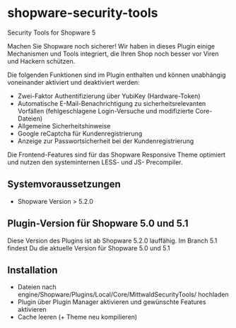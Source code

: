 # shopware-security-tools
Security Tools for Shopware 5

Machen Sie Shopware noch sicherer! Wir haben in dieses Plugin einige Mechanismen und Tools integriert, die Ihren Shop noch besser vor Viren und Hackern schützen.

Die folgenden Funktionen sind im Plugin enthalten und können unabhängig voneinander aktiviert und deaktiviert werden:

* Zwei-Faktor Authentifizierung über YubiKey (Hardware-Token)
* Automatische E-Mail-Benachrichtigung zu sicherheitsrelevanten Vorfällen (fehlgeschlagene Login-Versuche und modifizierte Core-Dateien)
* Allgemeine Sicherheitshinweise
* Google reCaptcha für Kundenregistrierung
* Anzeige zur Passwortsicherheit bei der Kundenregistrierung


Die Frontend-Features sind für das Shopware Responsive Theme optimiert und nutzen den systeminternen LESS- und JS- Precompiler.

## Systemvoraussetzungen

* Shopware Version > 5.2.0

## Plugin-Version für Shopware 5.0 und 5.1

Diese Version des Plugins ist ab Shopware 5.2.0 lauffähig. Im Branch 5.1 findest Du die aktuelle Version für Shopware 5.0 und 5.1

## Installation

* Dateien nach engine/Shopware/Plugins/Local/Core/MittwaldSecurityTools/ hochladen
* Plugin über Plugin Manager aktivieren und gewünschte Features aktivieren
* Cache leeren (+ Theme neu kompilieren)